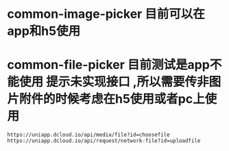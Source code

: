 

# common-image-picker 目前可以在app和h5使用
# common-file-picker 目前测试是app不能使用  提示未实现接口 ,所以需要传非图片附件的时候考虑在h5使用或者pc上使用


```
https://uniapp.dcloud.io/api/media/file?id=choosefile
https://uniapp.dcloud.io/api/request/network-file?id=uploadfile
```